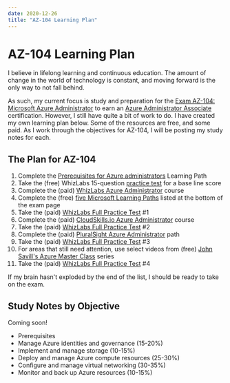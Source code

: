 ```yaml
---
date: 2020-12-26
title: "AZ-104 Learning Plan"
---
```

# AZ-104 Learning Plan

I believe in lifelong learning and continuous education. The amount of change in the world of technology is constant, and moving forward is the only way to not fall behind.

As such, my current focus is study and preparation for the [Exam AZ-104: Microsoft Azure Administrator](https://docs.microsoft.com/en-us/learn/certifications/exams/az-104) to earn an [Azure Administrator Associate](https://docs.microsoft.com/en-us/learn/certifications/azure-administrator) certification. However, I still have quite a bit of work to do. I have created my own learning plan below. Some of the resources are free, and some paid. As I work through the objectives for AZ-104, I will be posting my study notes  for each.

## The Plan for AZ-104

1. Complete the [Prerequisites for Azure administrators](https://docs.microsoft.com/en-us/learn/paths/az-104-administrator-prerequisites/) Learning Path
2. Take the (free) WhizLabs 15-question [practice test](https://www.whizlabs.com/microsoft-azure-certification-az-104/free-test/) for a base line score
3. Complete the (paid) [WhizLabs Azure Administrator](https://www.whizlabs.com/microsoft-azure-certification-az-104/online-course/) course
4. Complete the (free) [five Microsoft Learning Paths](https://docs.microsoft.com/en-us/learn/certifications/exams/az-104) listed at the bottom of the exam page
5. Take the (paid) [WhizLabs Full Practice Test](https://www.whizlabs.com/microsoft-azure-certification-az-104/practice-tests/) #1
6. Complete the (paid) [CloudSkills.io Azure Administrator](https://cloudskills.io/courses/az-104) course
7. Take the (paid) [WhizLabs Full Practice Test](https://www.whizlabs.com/microsoft-azure-certification-az-104/practice-tests/) #2
8. Complete the (paid) [PluralSight Azure Administrator](https://www.pluralsight.com/paths/microsoft-azure-administrator-az-104) path
9. Take the (paid) [WhizLabs Full Practice Test](https://www.whizlabs.com/microsoft-azure-certification-az-104/practice-tests/) #3
10. For areas that still need attention, use select videos from (free) [John Savill's Azure Master Class](https://www.youtube.com/playlist?list=PLlVtbbG169nGccbp8VSpAozu3w9xSQJoY) series
11. Take the (paid) [WhizLabs Full Practice Test](https://www.whizlabs.com/microsoft-azure-certification-az-104/practice-tests/) #4

If my brain hasn't exploded by the end of the list, I should be ready to take on the exam.

## Study Notes by Objective

Coming soon!

- Prerequisites
- Manage Azure identities and governance (15-20%)
- Implement and manage storage (10-15%)
- Deploy and manage Azure compute resources (25-30%)
- Configure and manage virtual networking (30-35%)
- Monitor and back up Azure resources (10-15%)
